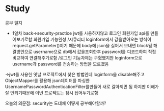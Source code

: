 # Study
공부 일지
- 1일차 back->security-practice
jwt를 사용하지않고 로그인 회원가입 api를 만들어보기로함
회원가입 기능완성
/시큐리티 loginform에서 값을받아오는 방식이 request.getParameter()이기 때문에 body에 json을 실어서 보내면 block됨
해결방안으로 username으로 db에서 값을조회한후 password를 디코드하여 직접 비교하여 연결해주기로함
/로그인 기능자체는 구혔했지만 loginform으로 username과 password를 전송하는 방법을 모르겠음

->jwt를 사용한 옛날 프로젝트에서 찾은 방법인데
loginform을 disable해주고 ObjectMapper를 활용해 json데이터를 파싱한 UsernamePasswordAuthenticationFilter를만들어 새로 갈아끼면 됨
하지만 이해가 잘 안되기때문에 이번 프로젝트는 잠시 접어두기로함

오늘의 의문점: security는 도데체 어떻게 공부해야할까?
